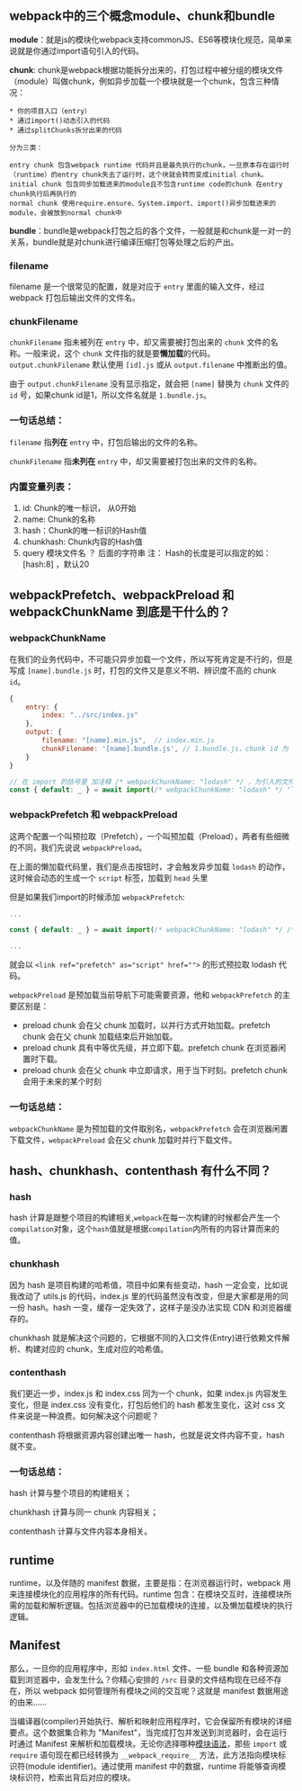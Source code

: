 ## webpack中的三个概念module、chunk和bundle

**module**：就是js的模块化webpack支持commonJS、ES6等模块化规范，简单来说就是你通过import语句引入的代码。

**chunk**: chunk是webpack根据功能拆分出来的，打包过程中被分组的模块文件（module）叫做chunk，例如异步加载一个模块就是一个chunk，包含三种情况：

	* 你的项目入口（entry）
	* 通过import()动态引入的代码
	* 通过splitChunks拆分出来的代码
	
	分为三类：
	
	entry chunk 包含webpack runtime 代码并且是最先执行的chunk，一旦原本存在运行时（runtime）的entry chunk失去了运行时，这个块就会转而变成initial chunk。
	initial chunk 包含同步加载进来的module且不包含runtime code的chunk 在entry chunk执行后再执行的
	normal chunk 使用require.ensure、System.import、import()异步加载进来的module，会被放到normal chunk中

**bundle**：bundle是webpack打包之后的各个文件，一般就是和chunk是一对一的关系，bundle就是对chunk进行编译压缩打包等处理之后的产出。

### filename

filename 是一个很常见的配置，就是对应于 `entry` 里面的输入文件，经过webpack 打包后输出文件的文件名。

### chunkFilename

`chunkFilename` 指未被列在 `entry` 中，却又需要被打包出来的 `chunk` 文件的名称。一般来说，这个 `chunk` 文件指的就是要**懒加载**的代码。`output.chunkFilename` 默认使用 `[id].js` 或从 `output.filename` 中推断出的值。

由于 `output.chunkFilename` 没有显示指定，就会把 `[name]` 替换为 `chunk` 文件的 `id` 号，如果chunk id是1，所以文件名就是 `1.bundle.js`。

### 一句话总结：

`filename` 指**列在** `entry` 中，打包后输出的文件的名称。

`chunkFilename` 指**未列在** `entry` 中，却又需要被打包出来的文件的名称。

### 内置变量列表：

1. id: Chunk的唯一标识， 从0开始
2. name: Chunk的名称
3. hash：Chunk的唯一标识的Hash值
4. chunkhash: Chunk内容的Hash值
5. query 模块文件名 ？ 后面的字符串
    注： Hash的长度是可以指定的如：[hash:8] ，默认20

## webpackPrefetch、webpackPreload 和 webpackChunkName 到底是干什么的？

### webpackChunkName

在我们的业务代码中，不可能只异步加载一个文件，所以写死肯定是不行的，但是写成 `[name].bundle.js` 时，打包的文件又是意义不明、辨识度不高的 chunk `id`。

```javascript
{
    entry: {
        index: "../src/index.js"
    },
    output: {
        filename: "[name].min.js",  // index.min.js
        chunkFilename: '[name].bundle.js', // 1.bundle.js，chunk id 为 1，辨识度不高
    }
}

// 在 import 的括号里 加注释 /* webpackChunkName: "lodash" */ ，为引入的文件取别名
const { default: _ } = await import(/* webpackChunkName: "lodash" */ 'lodash');
```

### webpackPrefetch 和 webpackPreload

这两个配置一个叫预拉取（Prefetch），一个叫预加载（Preload），两者有些细微的不同，我们先说说 `webpackPreload`。

在上面的懒加载代码里，我们是点击按钮时，才会触发异步加载 `lodash` 的动作，这时候会动态的生成一个 `script` 标签，加载到 `head` 头里

但是如果我们import的时候添加 `webpackPrefetch`:

```javascript
...

const { default: _ } = await import(/* webpackChunkName: "lodash" */ /* webpackPrefetch: true */ 'lodash');

...
```

就会以 `<link ref="prefetch" as="script" href="">` 的形式预拉取 lodash 代码。

`webpackPreload` 是预加载当前导航下可能需要资源，他和 `webpackPrefetch` 的主要区别是：

- preload chunk 会在父 chunk 加载时，以并行方式开始加载。prefetch chunk 会在父 chunk 加载结束后开始加载。
- preload chunk 具有中等优先级，并立即下载。prefetch chunk 在浏览器闲置时下载。
- preload chunk 会在父 chunk 中立即请求，用于当下时刻。prefetch chunk 会用于未来的某个时刻

### 一句话总结：

`webpackChunkName` 是为预加载的文件取别名，`webpackPrefetch` 会在浏览器闲置下载文件，`webpackPreload` 会在父 chunk 加载时并行下载文件。

## hash、chunkhash、contenthash 有什么不同？

### hash

hash 计算是跟整个项目的构建相关,`webpack`在每一次构建的时候都会产生一个`compilation`对象，这个`hash`值就是根据`compilation`内所有的内容计算而来的值。

### chunkhash

因为 hash 是项目构建的哈希值，项目中如果有些变动，hash 一定会变，比如说我改动了 utils.js 的代码，index.js 里的代码虽然没有改变，但是大家都是用的同一份 hash。hash 一变，缓存一定失效了，这样子是没办法实现 CDN 和浏览器缓存的。

chunkhash 就是解决这个问题的，它根据不同的入口文件(Entry)进行依赖文件解析、构建对应的 chunk，生成对应的哈希值。

### contenthash

我们更近一步，index.js 和 index.css 同为一个 chunk，如果 index.js 内容发生变化，但是 index.css 没有变化，打包后他们的 hash 都发生变化，这对 css 文件来说是一种浪费。如何解决这个问题呢？

contenthash 将根据资源内容创建出唯一 hash，也就是说文件内容不变，hash 就不变。

### 一句话总结：

hash 计算与整个项目的构建相关；

chunkhash 计算与同一 chunk 内容相关；

contenthash 计算与文件内容本身相关。

## runtime

runtime，以及伴随的 manifest 数据，主要是指：在浏览器运行时，webpack 用来连接模块化的应用程序的所有代码。runtime 包含：在模块交互时，连接模块所需的加载和解析逻辑。包括浏览器中的已加载模块的连接，以及懒加载模块的执行逻辑。

## Manifest

那么，一旦你的应用程序中，形如 `index.html` 文件、一些 bundle 和各种资源加载到浏览器中，会发生什么？你精心安排的 `/src` 目录的文件结构现在已经不存在，所以 webpack 如何管理所有模块之间的交互呢？这就是 manifest 数据用途的由来……

当编译器(compiler)开始执行、解析和映射应用程序时，它会保留所有模块的详细要点。这个数据集合称为 "Manifest"，当完成打包并发送到浏览器时，会在运行时通过 Manifest 来解析和加载模块。无论你选择哪种[模块语法](https://www.webpackjs.com/api/module-methods)，那些 `import` 或 `require` 语句现在都已经转换为 `__webpack_require__` 方法，此方法指向模块标识符(module identifier)。通过使用 manifest 中的数据，runtime 将能够查询模块标识符，检索出背后对应的模块。

